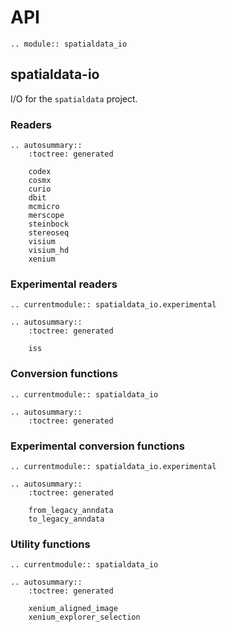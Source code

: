 # API

```{eval-rst}
.. module:: spatialdata_io
```

## spatialdata-io

I/O for the `spatialdata` project.

### Readers

```{eval-rst}
.. autosummary::
    :toctree: generated

    codex
    cosmx
    curio
    dbit
    mcmicro
    merscope
    steinbock
    stereoseq
    visium
    visium_hd
    xenium
```

### Experimental readers

```{eval-rst}
.. currentmodule:: spatialdata_io.experimental

.. autosummary::
    :toctree: generated

    iss
```

### Conversion functions

```{eval-rst}
.. currentmodule:: spatialdata_io

.. autosummary::
    :toctree: generated

```

### Experimental conversion functions

```{eval-rst}
.. currentmodule:: spatialdata_io.experimental

.. autosummary::
    :toctree: generated

    from_legacy_anndata
    to_legacy_anndata
```

### Utility functions

```{eval-rst}
.. currentmodule:: spatialdata_io

.. autosummary::
    :toctree: generated

    xenium_aligned_image
    xenium_explorer_selection
```
